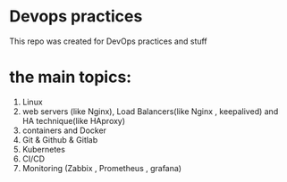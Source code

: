 # Devops practices
This repo was created for DevOps practices and stuff

# the main topics:
 1. Linux
 2. web servers (like Nginx), Load Balancers(like Nginx , keepalived) and HA technique(like HAproxy)
 3. containers and Docker
 4. Git & Github & Gitlab
 5. Kubernetes
 6. CI/CD
 7. Monitoring (Zabbix , Prometheus , grafana)
